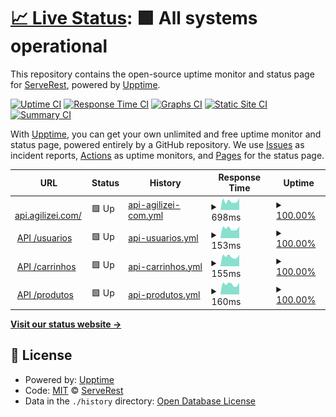 # [📈 Live Status](https://ServeRest.github.io/status-agilizei): <!--live status--> **🟩 All systems operational**

This repository contains the open-source uptime monitor and status page for [ServeRest](http://serverest.dev/), powered by [Upptime](https://github.com/upptime/upptime).

[![Uptime CI](https://github.com/ServeRest/status-agilizei/workflows/Uptime%20CI/badge.svg)](https://github.com/upptime/upptime/actions?query=workflow%3A%22Uptime+CI%22)
[![Response Time CI](https://github.com/ServeRest/status-agilizei/workflows/Response%20Time%20CI/badge.svg)](https://github.com/upptime/upptime/actions?query=workflow%3A%22Response+Time+CI%22)
[![Graphs CI](https://github.com/ServeRest/status-agilizei/workflows/Graphs%20CI/badge.svg)](https://github.com/upptime/upptime/actions?query=workflow%3A%22Graphs+CI%22)
[![Static Site CI](https://github.com/ServeRest/status-agilizei/workflows/Static%20Site%20CI/badge.svg)](https://github.com/upptime/upptime/actions?query=workflow%3A%22Static+Site+CI%22)
[![Summary CI](https://github.com/ServeRest/status-agilizei/workflows/Summary%20CI/badge.svg)](https://github.com/upptime/upptime/actions?query=workflow%3A%22Summary+CI%22)

With [Upptime](https://upptime.js.org), you can get your own unlimited and free uptime monitor and status page, powered entirely by a GitHub repository. We use [Issues](https://github.com/ServeRest/status-agilizei/issues) as incident reports, [Actions](https://github.com/ServeRest/status-agilizei/actions) as uptime monitors, and [Pages](https://ServeRest.github.io/status-agilizei) for the status page.

<!--start: status pages-->
<!-- This summary is generated by Upptime (https://github.com/upptime/upptime) -->
<!-- Do not edit this manually, your changes will be overwritten -->
<!-- prettier-ignore -->
| URL | Status | History | Response Time | Uptime |
| --- | ------ | ------- | ------------- | ------ |
| <img alt="" src="https://favicons.githubusercontent.com/serverest-api-agilizei-com.umbler.net" height="13"> [api.agilizei.com/](http://serverest-api-agilizei-com.umbler.net/) | 🟩 Up | [api-agilizei-com.yml](https://github.com/ServeRest/status-agilizei/commits/HEAD/history/api-agilizei-com.yml) | <details><summary><img alt="Response time graph" src="./graphs/api-agilizei-com/response-time-week.png" height="20"> 698ms</summary><br><a href="https://serverest-status.agilizei.com/history/api-agilizei-com"><img alt="Response time 1227" src="https://img.shields.io/endpoint?url=https%3A%2F%2Fraw.githubusercontent.com%2FServeRest%2Fstatus-agilizei%2FHEAD%2Fapi%2Fapi-agilizei-com%2Fresponse-time.json"></a><br><a href="https://serverest-status.agilizei.com/history/api-agilizei-com"><img alt="24-hour response time 925" src="https://img.shields.io/endpoint?url=https%3A%2F%2Fraw.githubusercontent.com%2FServeRest%2Fstatus-agilizei%2FHEAD%2Fapi%2Fapi-agilizei-com%2Fresponse-time-day.json"></a><br><a href="https://serverest-status.agilizei.com/history/api-agilizei-com"><img alt="7-day response time 698" src="https://img.shields.io/endpoint?url=https%3A%2F%2Fraw.githubusercontent.com%2FServeRest%2Fstatus-agilizei%2FHEAD%2Fapi%2Fapi-agilizei-com%2Fresponse-time-week.json"></a><br><a href="https://serverest-status.agilizei.com/history/api-agilizei-com"><img alt="30-day response time 1005" src="https://img.shields.io/endpoint?url=https%3A%2F%2Fraw.githubusercontent.com%2FServeRest%2Fstatus-agilizei%2FHEAD%2Fapi%2Fapi-agilizei-com%2Fresponse-time-month.json"></a><br><a href="https://serverest-status.agilizei.com/history/api-agilizei-com"><img alt="1-year response time 1227" src="https://img.shields.io/endpoint?url=https%3A%2F%2Fraw.githubusercontent.com%2FServeRest%2Fstatus-agilizei%2FHEAD%2Fapi%2Fapi-agilizei-com%2Fresponse-time-year.json"></a></details> | <details><summary><a href="https://serverest-status.agilizei.com/history/api-agilizei-com">100.00%</a></summary><a href="https://serverest-status.agilizei.com/history/api-agilizei-com"><img alt="All-time uptime 100.00%" src="https://img.shields.io/endpoint?url=https%3A%2F%2Fraw.githubusercontent.com%2FServeRest%2Fstatus-agilizei%2FHEAD%2Fapi%2Fapi-agilizei-com%2Fuptime.json"></a><br><a href="https://serverest-status.agilizei.com/history/api-agilizei-com"><img alt="24-hour uptime 100.00%" src="https://img.shields.io/endpoint?url=https%3A%2F%2Fraw.githubusercontent.com%2FServeRest%2Fstatus-agilizei%2FHEAD%2Fapi%2Fapi-agilizei-com%2Fuptime-day.json"></a><br><a href="https://serverest-status.agilizei.com/history/api-agilizei-com"><img alt="7-day uptime 100.00%" src="https://img.shields.io/endpoint?url=https%3A%2F%2Fraw.githubusercontent.com%2FServeRest%2Fstatus-agilizei%2FHEAD%2Fapi%2Fapi-agilizei-com%2Fuptime-week.json"></a><br><a href="https://serverest-status.agilizei.com/history/api-agilizei-com"><img alt="30-day uptime 100.00%" src="https://img.shields.io/endpoint?url=https%3A%2F%2Fraw.githubusercontent.com%2FServeRest%2Fstatus-agilizei%2FHEAD%2Fapi%2Fapi-agilizei-com%2Fuptime-month.json"></a><br><a href="https://serverest-status.agilizei.com/history/api-agilizei-com"><img alt="1-year uptime 100.00%" src="https://img.shields.io/endpoint?url=https%3A%2F%2Fraw.githubusercontent.com%2FServeRest%2Fstatus-agilizei%2FHEAD%2Fapi%2Fapi-agilizei-com%2Fuptime-year.json"></a></details>
| <img alt="" src="https://favicons.githubusercontent.com/serverest-api-agilizei-com.umbler.net" height="13"> [API /usuarios](http://serverest-api-agilizei-com.umbler.net/usuarios) | 🟩 Up | [api-usuarios.yml](https://github.com/ServeRest/status-agilizei/commits/HEAD/history/api-usuarios.yml) | <details><summary><img alt="Response time graph" src="./graphs/api-usuarios/response-time-week.png" height="20"> 153ms</summary><br><a href="https://serverest-status.agilizei.com/history/api-usuarios"><img alt="Response time 298" src="https://img.shields.io/endpoint?url=https%3A%2F%2Fraw.githubusercontent.com%2FServeRest%2Fstatus-agilizei%2FHEAD%2Fapi%2Fapi-usuarios%2Fresponse-time.json"></a><br><a href="https://serverest-status.agilizei.com/history/api-usuarios"><img alt="24-hour response time 187" src="https://img.shields.io/endpoint?url=https%3A%2F%2Fraw.githubusercontent.com%2FServeRest%2Fstatus-agilizei%2FHEAD%2Fapi%2Fapi-usuarios%2Fresponse-time-day.json"></a><br><a href="https://serverest-status.agilizei.com/history/api-usuarios"><img alt="7-day response time 153" src="https://img.shields.io/endpoint?url=https%3A%2F%2Fraw.githubusercontent.com%2FServeRest%2Fstatus-agilizei%2FHEAD%2Fapi%2Fapi-usuarios%2Fresponse-time-week.json"></a><br><a href="https://serverest-status.agilizei.com/history/api-usuarios"><img alt="30-day response time 175" src="https://img.shields.io/endpoint?url=https%3A%2F%2Fraw.githubusercontent.com%2FServeRest%2Fstatus-agilizei%2FHEAD%2Fapi%2Fapi-usuarios%2Fresponse-time-month.json"></a><br><a href="https://serverest-status.agilizei.com/history/api-usuarios"><img alt="1-year response time 298" src="https://img.shields.io/endpoint?url=https%3A%2F%2Fraw.githubusercontent.com%2FServeRest%2Fstatus-agilizei%2FHEAD%2Fapi%2Fapi-usuarios%2Fresponse-time-year.json"></a></details> | <details><summary><a href="https://serverest-status.agilizei.com/history/api-usuarios">100.00%</a></summary><a href="https://serverest-status.agilizei.com/history/api-usuarios"><img alt="All-time uptime 100.00%" src="https://img.shields.io/endpoint?url=https%3A%2F%2Fraw.githubusercontent.com%2FServeRest%2Fstatus-agilizei%2FHEAD%2Fapi%2Fapi-usuarios%2Fuptime.json"></a><br><a href="https://serverest-status.agilizei.com/history/api-usuarios"><img alt="24-hour uptime 100.00%" src="https://img.shields.io/endpoint?url=https%3A%2F%2Fraw.githubusercontent.com%2FServeRest%2Fstatus-agilizei%2FHEAD%2Fapi%2Fapi-usuarios%2Fuptime-day.json"></a><br><a href="https://serverest-status.agilizei.com/history/api-usuarios"><img alt="7-day uptime 100.00%" src="https://img.shields.io/endpoint?url=https%3A%2F%2Fraw.githubusercontent.com%2FServeRest%2Fstatus-agilizei%2FHEAD%2Fapi%2Fapi-usuarios%2Fuptime-week.json"></a><br><a href="https://serverest-status.agilizei.com/history/api-usuarios"><img alt="30-day uptime 100.00%" src="https://img.shields.io/endpoint?url=https%3A%2F%2Fraw.githubusercontent.com%2FServeRest%2Fstatus-agilizei%2FHEAD%2Fapi%2Fapi-usuarios%2Fuptime-month.json"></a><br><a href="https://serverest-status.agilizei.com/history/api-usuarios"><img alt="1-year uptime 100.00%" src="https://img.shields.io/endpoint?url=https%3A%2F%2Fraw.githubusercontent.com%2FServeRest%2Fstatus-agilizei%2FHEAD%2Fapi%2Fapi-usuarios%2Fuptime-year.json"></a></details>
| <img alt="" src="https://favicons.githubusercontent.com/serverest-api-agilizei-com.umbler.net" height="13"> [API /carrinhos](http://serverest-api-agilizei-com.umbler.net/carrinhos) | 🟩 Up | [api-carrinhos.yml](https://github.com/ServeRest/status-agilizei/commits/HEAD/history/api-carrinhos.yml) | <details><summary><img alt="Response time graph" src="./graphs/api-carrinhos/response-time-week.png" height="20"> 155ms</summary><br><a href="https://serverest-status.agilizei.com/history/api-carrinhos"><img alt="Response time 179" src="https://img.shields.io/endpoint?url=https%3A%2F%2Fraw.githubusercontent.com%2FServeRest%2Fstatus-agilizei%2FHEAD%2Fapi%2Fapi-carrinhos%2Fresponse-time.json"></a><br><a href="https://serverest-status.agilizei.com/history/api-carrinhos"><img alt="24-hour response time 180" src="https://img.shields.io/endpoint?url=https%3A%2F%2Fraw.githubusercontent.com%2FServeRest%2Fstatus-agilizei%2FHEAD%2Fapi%2Fapi-carrinhos%2Fresponse-time-day.json"></a><br><a href="https://serverest-status.agilizei.com/history/api-carrinhos"><img alt="7-day response time 155" src="https://img.shields.io/endpoint?url=https%3A%2F%2Fraw.githubusercontent.com%2FServeRest%2Fstatus-agilizei%2FHEAD%2Fapi%2Fapi-carrinhos%2Fresponse-time-week.json"></a><br><a href="https://serverest-status.agilizei.com/history/api-carrinhos"><img alt="30-day response time 139" src="https://img.shields.io/endpoint?url=https%3A%2F%2Fraw.githubusercontent.com%2FServeRest%2Fstatus-agilizei%2FHEAD%2Fapi%2Fapi-carrinhos%2Fresponse-time-month.json"></a><br><a href="https://serverest-status.agilizei.com/history/api-carrinhos"><img alt="1-year response time 179" src="https://img.shields.io/endpoint?url=https%3A%2F%2Fraw.githubusercontent.com%2FServeRest%2Fstatus-agilizei%2FHEAD%2Fapi%2Fapi-carrinhos%2Fresponse-time-year.json"></a></details> | <details><summary><a href="https://serverest-status.agilizei.com/history/api-carrinhos">100.00%</a></summary><a href="https://serverest-status.agilizei.com/history/api-carrinhos"><img alt="All-time uptime 100.00%" src="https://img.shields.io/endpoint?url=https%3A%2F%2Fraw.githubusercontent.com%2FServeRest%2Fstatus-agilizei%2FHEAD%2Fapi%2Fapi-carrinhos%2Fuptime.json"></a><br><a href="https://serverest-status.agilizei.com/history/api-carrinhos"><img alt="24-hour uptime 100.00%" src="https://img.shields.io/endpoint?url=https%3A%2F%2Fraw.githubusercontent.com%2FServeRest%2Fstatus-agilizei%2FHEAD%2Fapi%2Fapi-carrinhos%2Fuptime-day.json"></a><br><a href="https://serverest-status.agilizei.com/history/api-carrinhos"><img alt="7-day uptime 100.00%" src="https://img.shields.io/endpoint?url=https%3A%2F%2Fraw.githubusercontent.com%2FServeRest%2Fstatus-agilizei%2FHEAD%2Fapi%2Fapi-carrinhos%2Fuptime-week.json"></a><br><a href="https://serverest-status.agilizei.com/history/api-carrinhos"><img alt="30-day uptime 100.00%" src="https://img.shields.io/endpoint?url=https%3A%2F%2Fraw.githubusercontent.com%2FServeRest%2Fstatus-agilizei%2FHEAD%2Fapi%2Fapi-carrinhos%2Fuptime-month.json"></a><br><a href="https://serverest-status.agilizei.com/history/api-carrinhos"><img alt="1-year uptime 100.00%" src="https://img.shields.io/endpoint?url=https%3A%2F%2Fraw.githubusercontent.com%2FServeRest%2Fstatus-agilizei%2FHEAD%2Fapi%2Fapi-carrinhos%2Fuptime-year.json"></a></details>
| <img alt="" src="https://favicons.githubusercontent.com/serverest-api-agilizei-com.umbler.net" height="13"> [API /produtos](http://serverest-api-agilizei-com.umbler.net/produtos) | 🟩 Up | [api-produtos.yml](https://github.com/ServeRest/status-agilizei/commits/HEAD/history/api-produtos.yml) | <details><summary><img alt="Response time graph" src="./graphs/api-produtos/response-time-week.png" height="20"> 160ms</summary><br><a href="https://serverest-status.agilizei.com/history/api-produtos"><img alt="Response time 235" src="https://img.shields.io/endpoint?url=https%3A%2F%2Fraw.githubusercontent.com%2FServeRest%2Fstatus-agilizei%2FHEAD%2Fapi%2Fapi-produtos%2Fresponse-time.json"></a><br><a href="https://serverest-status.agilizei.com/history/api-produtos"><img alt="24-hour response time 182" src="https://img.shields.io/endpoint?url=https%3A%2F%2Fraw.githubusercontent.com%2FServeRest%2Fstatus-agilizei%2FHEAD%2Fapi%2Fapi-produtos%2Fresponse-time-day.json"></a><br><a href="https://serverest-status.agilizei.com/history/api-produtos"><img alt="7-day response time 160" src="https://img.shields.io/endpoint?url=https%3A%2F%2Fraw.githubusercontent.com%2FServeRest%2Fstatus-agilizei%2FHEAD%2Fapi%2Fapi-produtos%2Fresponse-time-week.json"></a><br><a href="https://serverest-status.agilizei.com/history/api-produtos"><img alt="30-day response time 139" src="https://img.shields.io/endpoint?url=https%3A%2F%2Fraw.githubusercontent.com%2FServeRest%2Fstatus-agilizei%2FHEAD%2Fapi%2Fapi-produtos%2Fresponse-time-month.json"></a><br><a href="https://serverest-status.agilizei.com/history/api-produtos"><img alt="1-year response time 235" src="https://img.shields.io/endpoint?url=https%3A%2F%2Fraw.githubusercontent.com%2FServeRest%2Fstatus-agilizei%2FHEAD%2Fapi%2Fapi-produtos%2Fresponse-time-year.json"></a></details> | <details><summary><a href="https://serverest-status.agilizei.com/history/api-produtos">100.00%</a></summary><a href="https://serverest-status.agilizei.com/history/api-produtos"><img alt="All-time uptime 100.00%" src="https://img.shields.io/endpoint?url=https%3A%2F%2Fraw.githubusercontent.com%2FServeRest%2Fstatus-agilizei%2FHEAD%2Fapi%2Fapi-produtos%2Fuptime.json"></a><br><a href="https://serverest-status.agilizei.com/history/api-produtos"><img alt="24-hour uptime 100.00%" src="https://img.shields.io/endpoint?url=https%3A%2F%2Fraw.githubusercontent.com%2FServeRest%2Fstatus-agilizei%2FHEAD%2Fapi%2Fapi-produtos%2Fuptime-day.json"></a><br><a href="https://serverest-status.agilizei.com/history/api-produtos"><img alt="7-day uptime 100.00%" src="https://img.shields.io/endpoint?url=https%3A%2F%2Fraw.githubusercontent.com%2FServeRest%2Fstatus-agilizei%2FHEAD%2Fapi%2Fapi-produtos%2Fuptime-week.json"></a><br><a href="https://serverest-status.agilizei.com/history/api-produtos"><img alt="30-day uptime 100.00%" src="https://img.shields.io/endpoint?url=https%3A%2F%2Fraw.githubusercontent.com%2FServeRest%2Fstatus-agilizei%2FHEAD%2Fapi%2Fapi-produtos%2Fuptime-month.json"></a><br><a href="https://serverest-status.agilizei.com/history/api-produtos"><img alt="1-year uptime 100.00%" src="https://img.shields.io/endpoint?url=https%3A%2F%2Fraw.githubusercontent.com%2FServeRest%2Fstatus-agilizei%2FHEAD%2Fapi%2Fapi-produtos%2Fuptime-year.json"></a></details>

<!--end: status pages-->

[**Visit our status website →**](https://ServeRest.github.io/status-agilizei)

## 📄 License

- Powered by: [Upptime](https://github.com/upptime/upptime)
- Code: [MIT](./LICENSE) © [ServeRest](http://serverest.dev/)
- Data in the `./history` directory: [Open Database License](https://opendatacommons.org/licenses/odbl/1-0/)
